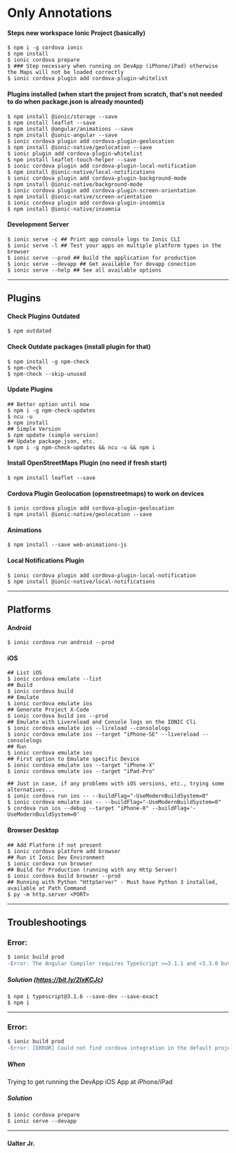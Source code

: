 # Only Annotations
#### Steps new workspace Ionic Project (basically)
```shell
$ npm i -g cordova ionic
$ npm install
$ ionic cordova prepare
$ ### Step necessary when running on DevApp (iPhone/iPad) otherwise the Maps will not be loaded correctly
$ ionic cordova plugin add cordova-plugin-whitelist 
```
#### Plugins installed (when start the project from scratch, that's not needed to do when package.json is already mounted)
```shell
$ npm install @ionic/storage --save
$ npm install leaflet --save   
$ npm install @angular/animations --save
$ npm install @ionic-angular --save
$ ionic cordova plugin add cordova-plugin-geolocation
$ npm install @ionic-native/geolocation --save
$ ionic plugin add cordova-plugin-whitelist
$ npm install leaflet-touch-helper --save
$ ionic cordova plugin add cordova-plugin-local-notification
$ npm install @ionic-native/local-notifications
$ ionic cordova plugin add cordova-plugin-background-mode
$ npm install @ionic-native/background-mode
$ ionic cordova plugin add cordova-plugin-screen-orientation
$ npm install @ionic-native/screen-orientation
$ ionic cordova plugin add cordova-plugin-insomnia
$ npm install @ionic-native/insomnia
```
#### Development Server
```shell
$ ionic serve -c ## Print app console logs to Ionic CLI
$ ionic serve -l ## Test your apps on multiple platform types in the browser
$ ionic serve --prod ## Build the application for production
$ ionic serve --devapp ## Get available for devapp conection
$ ionic serve --help ## See all available options
```
---
## Plugins
#### Check Plugins Outdated
```shell
$ npm outdated
```
#### Check Outdate packages (install plugin for that)
```shell
$ npm install -g npm-check
$ npm-check
$ npm-check --skip-unused
```
#### Update Plugins
```shell
## Better option until now
$ npm i -g npm-check-updates
$ ncu -u
$ npm install
## Simple Version
$ npm update (simple version)
## Update package.json, etc.
$ npm i -g npm-check-updates && ncu -u && npm i
```

#### Install OpenStreetMaps Plugin (no need if fresh start)
```shell
$ npm install leaflet --save
```
#### Cordova Plugin Geolocation (openstreetmaps) to work on devices
```shell
$ ionic cordova plugin add cordova-plugin-geolocation
$ npm install @ionic-native/geolocation --save
```
#### Animations
```shell
$ npm install --save web-animations-js
```
#### Local Notifications Plugin
```shell
$ ionic cordova plugin add cordova-plugin-local-notification
$ npm install @ionic-native/local-notifications
```
---
## Platforms
#### Android
```shell
$ ionic cordova run android --prod
```
#### iOS
```shell
## List iOS 
$ ionic cordova emulate --list
## Build
$ ionic cordova build
## Emulate
$ ionic cordova emulate ios
## Generate Project X-Code
$ ionic cordova build ios --prod
## Emulate with Livereload and Console logs on the IONIC Cli
$ ionic cordova emulate ios --lireload --consolelogs
$ ionic cordova emulate ios --target "iPhone-SE" --livereload --consolelogs
## Run
$ ionic cordova emulate ios
## First option to Emulate specific Device
$ ionic cordova emulate ios --target "iPhone-X"
$ ionic cordova emulate ios --target "iPad-Pro"

## Just in case, if any problems with iOS versions, etc., trying some alternatives...
$ ionic cordova run ios -- --buildFlag="-UseModernBuildSystem=0"
$ ionic cordova emulate ios -- --buildFlag="-UseModernBuildSystem=0"
$ cordova run ios --debug --target "iPhone-8" --buildFlag='-UseModernBuildSystem=0'
```
#### Browser Desktop
```shell
## Add Platform if not present
$ ionic cordova platform add browser
## Run it Ionic Dev Environment
$ ionic cordova run browser
## Build for Production (running with any Http Server)
$ ionic cordova build browser --prod
## Running with Python "HttpServer" - Must have Python 3 installed, available at Path Command
$ py -m http.server <PORT>
```
---
## Troubleshootings

### Error:
```diff
$ ionic build prod
-Error: The Angular Compiler requires TypeScript >=3.1.1 and <3.3.0 but 2.6.2 was found instead. 
```
##### Solution (https://bit.ly/2IxKCJc)
```shell
$ npm i typescript@3.1.6 --save-dev --save-exact
$ npm i
```
---
### Error:
```diff
$ ionic build prod
-Error: [ERROR] Could not find cordova integration in the default project
```
##### When
Trying to get running the DevApp iOS App at iPhone/iPad
##### Solution
```shell
$ ionic cordova prepare
$ ionic serve --devapp
```
---
#### Ualter Jr.
